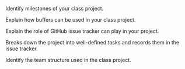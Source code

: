<panel type="warning" header=":trophy: Can use basic scheduling and tracking tools :star::star:" expandable expanded no-close>

<panel type="warning" header=":trophy: Can explain milestones :star::star:" expandable>
  <include src="../../book/projectPlanning/milestones/full.md" />
  <panel header=":dart: Evidence" expanded>

Identify milestones of your class project.

  </panel>
</panel>

<panel type="warning" header=":trophy: Can explain buffers :star::star:" expandable>
  <include src="../../book/projectPlanning/buffers/full.md" />
  <panel header=":dart: Evidence" expanded>

Explain how buffers can be used in your class project.

  </panel>
</panel>

<panel type="warning" header=":trophy: Can explain issue trackers :star::star:" expandable>
  <include src="../../book/projectPlanning/issueTrackers/full.md" />
  <panel header=":dart: Evidence" expanded>

Explain the role of GitHub issue tracker can play in your project.

  </panel>
</panel>

<panel type="info" header=":trophy: Can explain Work Breakdown Structures :star::star::star:" expandable>
  <include src="../../book/projectPlanning/workBreakdownStructure/full.md" />
<!-- TODO: add evidence -->
</panel>

<panel type="success" header=":trophy: Can explain GANTT charts :star::star::star::star:" expandable>
  <include src="../../book/projectPlanning/ganttCharts/full.md" />
<!-- TODO: add evidence -->
</panel>

<panel type="success" header=":trophy: Can explain PERT charts :star::star::star::star:" expandable>
  <include src="../../book/projectPlanning/pertCharts/full.md" />
  <panel header=":dart: Evidence" expanded>

Breaks down the project into well-defined tasks and records them in the issue tracker.

  </panel>
</panel>

<panel type="success" header=":trophy: Can explain common team structures :star::star::star::star:" expandable>
  <include src="../../book/teamwork/teamStructures/full.md" />
  <panel header=":dart: Evidence" expanded>

Identify the team structure used in the class project.

  </panel>
</panel>

</panel>
